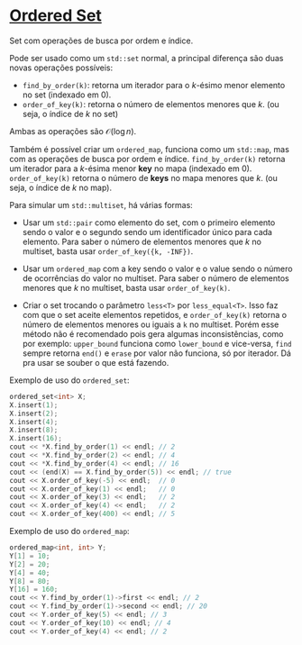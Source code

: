 # [Ordered Set](ordered_set.cpp)

Set com operações de busca por ordem e índice.

Pode ser usado como um `std::set` normal, a principal diferença são duas novas operações possíveis:

- `find_by_order(k)`: retorna um iterador para o $k$-ésimo menor elemento no set (indexado em 0).
- `order_of_key(k)`: retorna o número de elementos menores que $k$. (ou seja, o índice de $k$ no set)

Ambas as operações são $\mathcal{O}(\log n)$.

Também é possível criar um `ordered_map`, funciona como um `std::map`, mas com as operações de busca por ordem e índice. `find_by_order(k)` retorna um iterador para a $k$-ésima menor **key** no mapa (indexado em 0). `order_of_key(k)` retorna o número de **keys** no mapa menores que $k$. (ou seja, o índice de $k$ no map).

Para simular um `std::multiset`, há várias formas:

- Usar um `std::pair` como elemento do set, com o primeiro elemento sendo o valor e o segundo sendo um identificador único para cada elemento. Para saber o número de elementos menores que $k$ no multiset, basta usar `order_of_key({k, -INF})`.

- Usar um `ordered_map` com a key sendo o valor e o value sendo o número de ocorrências do valor no multiset. Para saber o número de elementos menores que $k$ no multiset, basta usar `order_of_key(k)`.

- Criar o set trocando o parâmetro `less<T>` por `less_equal<T>`. Isso faz com que o set aceite elementos repetidos, e `order_of_key(k)` retorna o número de elementos menores ou iguais a `k` no multiset. Porém esse método não é recomendado pois gera algumas inconsistências, como por exemplo: `upper_bound` funciona como `lower_bound` e vice-versa, `find` sempre retorna `end()` e `erase` por valor não funciona, só por iterador. Dá pra usar se souber o que está fazendo.

Exemplo de uso do `ordered_set`:

```cpp
ordered_set<int> X;
X.insert(1);
X.insert(2);
X.insert(4);
X.insert(8);
X.insert(16);
cout << *X.find_by_order(1) << endl; // 2
cout << *X.find_by_order(2) << endl; // 4
cout << *X.find_by_order(4) << endl; // 16
cout << (end(X) == X.find_by_order(5)) << endl; // true
cout << X.order_of_key(-5) << endl;  // 0
cout << X.order_of_key(1) << endl;   // 0
cout << X.order_of_key(3) << endl;   // 2
cout << X.order_of_key(4) << endl;   // 2
cout << X.order_of_key(400) << endl; // 5
```

Exemplo de uso do `ordered_map`:

```cpp
ordered_map<int, int> Y;
Y[1] = 10;
Y[2] = 20;
Y[4] = 40;
Y[8] = 80;
Y[16] = 160;
cout << Y.find_by_order(1)->first << endl; // 2
cout << Y.find_by_order(1)->second << endl; // 20
cout << Y.order_of_key(5) << endl; // 3
cout << Y.order_of_key(10) << endl; // 4
cout << Y.order_of_key(4) << endl; // 2
```
